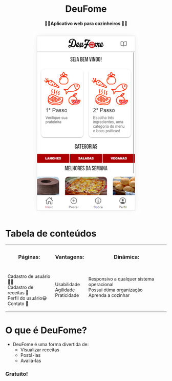 <h1 align="center">
    DeuFome
</h1>
<h4 align="center">👩‍🍳Aplicativo web para cozinheiros 👨‍🍳</h4>
<p align="center"><img src="https://github.com/lucasborba111/deufome_db/blob/master/src/assets/Capturar.PNG"/><p>
  
Tabela de conteúdos
=================
  
</table>
      <table style="width:100%">
  <tr>
    <th><h3>Páginas:<h3></th>
    <th><h3>Vantagens:<h3></th>
      <th><h3>Dinâmica:<h3></th>
  </tr>
  <tr>
    <td>  <p>
    Cadastro de usuário 👨‍🍳<br>
    Cadastro de receitas 📝<br>
    Perfil do usuário😀<br>
    Contato 📱
    </p></td>
     <td>  <p>
       Usabilidade<br>
       Agilidade<br>
       Praticidade<br>
    </p></td>
    <td>  <p>
       Responsivo a qualquer sistema operacional<br>
       Possui ótima organização<br>
       Aprenda a cozinhar<br>
       <br>
    </p></td>
  </tr>
  
</table>
      
O que é DeuFome?
=================
<!--ts-->
   * DeuFome é uma forma divertida de:
      * Visualizar receitas
      * Postá-las
      * Avaliá-las
   <h3>Gratuito!</h3>
<!--te-->
